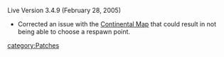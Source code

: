Live Version 3.4.9 (February 28, 2005)

- Corrected an issue with the [Continental
  Map](/Continental_Map "wikilink") that could result in not being able
  to choose a respawn point.

[category:Patches](/category:Patches "wikilink")
